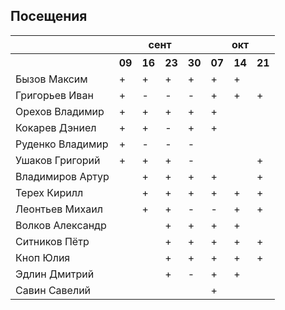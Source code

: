 ## Посещения

<table><tr><th></th><th colspan="4">сент</th><th colspan="3">окт</th></tr><tr><th></th><th>09</th><th>16</th><th>23</th><th>30</th><th>07</th><th>14</th><th>21</th></tr><tr><td>Бызов Максим</td><td>+</td><td>+</td><td>+</td><td>+</td><td>+</td><td>+</td><td></td></tr><tr><td>Григорьев Иван</td><td>+</td><td>-</td><td>-</td><td>-</td><td>+</td><td>+</td><td>+</td></tr><tr><td>Орехов Владимир</td><td>+</td><td>+</td><td>+</td><td>+</td><td>+</td><td></td><td></td></tr><tr><td>Кокарев Дэниел</td><td>+</td><td>+</td><td>-</td><td>+</td><td>+</td><td></td><td></td></tr><tr><td>Руденко Владимир</td><td>+</td><td>-</td><td>-</td><td>-</td><td></td><td></td><td></td></tr><tr><td>Ушаков Григорий</td><td>+</td><td>+</td><td>+</td><td>-</td><td></td><td></td><td>+</td></tr><tr><td>Владимиров Артур</td><td></td><td>+</td><td>+</td><td>+</td><td>+</td><td></td><td>+</td></tr><tr><td>Терех Кирилл</td><td></td><td>+</td><td>+</td><td>+</td><td>+</td><td>+</td><td>+</td></tr><tr><td>Леонтьев Михаил</td><td></td><td>+</td><td>+</td><td>-</td><td>-</td><td>+</td><td>+</td></tr><tr><td>Волков Александр</td><td></td><td></td><td>+</td><td>+</td><td>+</td><td>+</td><td></td></tr><tr><td>Ситников Пётр</td><td></td><td></td><td>+</td><td>+</td><td>+</td><td>+</td><td>+</td></tr><tr><td>Кноп Юлия</td><td></td><td></td><td>+</td><td>+</td><td>+</td><td>+</td><td>+</td></tr><tr><td>Эдлин Дмитрий</td><td></td><td></td><td>+</td><td>-</td><td>+</td><td>+</td><td></td></tr><tr><td>Савин Савелий</td><td></td><td></td><td></td><td></td><td>+</td><td></td><td></td></tr></table>
